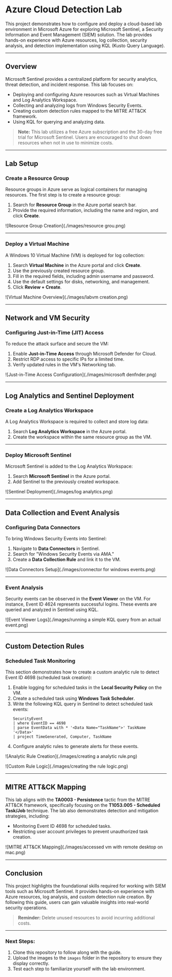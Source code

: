 # Azure Cloud Detection Lab

This project demonstrates how to configure and deploy a cloud-based lab environment in Microsoft Azure for exploring Microsoft Sentinel, a Security Information and Event Management (SIEM) solution. The lab provides hands-on experience with Azure resources, log collection, security analysis, and detection implementation using KQL (Kusto Query Language).

---

## Overview

Microsoft Sentinel provides a centralized platform for security analytics, threat detection, and incident response. This lab focuses on:

- Deploying and configuring Azure resources such as Virtual Machines and Log Analytics Workspace.
- Collecting and analyzing logs from Windows Security Events.
- Creating custom detection rules mapped to the MITRE ATT&CK framework.
- Using KQL for querying and analyzing data.

> **Note:** This lab utilizes a free Azure subscription and the 30-day free trial for Microsoft Sentinel. Users are encouraged to shut down resources when not in use to minimize costs.

---

## Lab Setup

### Create a Resource Group

Resource groups in Azure serve as logical containers for managing resources. The first step is to create a resource group:

1. Search for **Resource Group** in the Azure portal search bar.
2. Provide the required information, including the name and region, and click **Create**.

![Resource Group Creation](./images/resource grou.png)

---

### Deploy a Virtual Machine

A Windows 10 Virtual Machine (VM) is deployed for log collection:

1. Search **Virtual Machine** in the Azure portal and click **Create**.
2. Use the previously created resource group.
3. Fill in the required fields, including admin username and password.
4. Use the default settings for disks, networking, and management.
5. Click **Review + Create**.

![Virtual Machine Overview](./images/labvm creation.png)

---

## Network and VM Security

### Configuring Just-in-Time (JIT) Access

To reduce the attack surface and secure the VM:

1. Enable **Just-in-Time Access** through Microsoft Defender for Cloud.
2. Restrict RDP access to specific IPs for a limited time.
3. Verify updated rules in the VM's Networking tab.

![Just-in-Time Access Configuration](./images/microsoft denfnder.png)

---

## Log Analytics and Sentinel Deployment

### Create a Log Analytics Workspace

A Log Analytics Workspace is required to collect and store log data:

1. Search **Log Analytics Workspace** in the Azure portal.
2. Create the workspace within the same resource group as the VM.

---

### Deploy Microsoft Sentinel

Microsoft Sentinel is added to the Log Analytics Workspace:

1. Search **Microsoft Sentinel** in the Azure portal.
2. Add Sentinel to the previously created workspace.

![Sentinel Deployment](./images/log analytics.png)

---

## Data Collection and Event Analysis

### Configuring Data Connectors

To bring Windows Security Events into Sentinel:

1. Navigate to **Data Connectors** in Sentinel.
2. Search for "Windows Security Events via AMA."
3. Create a **Data Collection Rule** and link it to the VM.

![Data Connectors Setup](./images/connector for windows events.png)

---

### Event Analysis

Security events can be observed in the **Event Viewer** on the VM. For instance, Event ID 4624 represents successful logins. These events are queried and analyzed in Sentinel using KQL.

![Event Viewer Logs](./images/running a simple KQL query from an actual event.png)

---

## Custom Detection Rules

### Scheduled Task Monitoring

This section demonstrates how to create a custom analytic rule to detect Event ID 4698 (scheduled task creation):

1. Enable logging for scheduled tasks in the **Local Security Policy** on the VM.
2. Create a scheduled task using **Windows Task Scheduler**.
3. Write the following KQL query in Sentinel to detect scheduled task events:
   ```kql
   SecurityEvent                             
   | where EventID == 4698
   | parse EventData with * '<Data Name="TaskName">' TaskName '</Data>'
   | project TimeGenerated, Computer, TaskName
   ```
4. Configure analytic rules to generate alerts for these events.

![Analytic Rule Creation](./images/creating a analytic rule.png)

![Custom Rule Logic](./images/creating the rule logic.png)

---

## MITRE ATT&CK Mapping

This lab aligns with the **TA0003 - Persistence** tactic from the MITRE ATT&CK framework, specifically focusing on the **T1053.005 - Scheduled Task/Job** technique. The lab also demonstrates detection and mitigation strategies, including:

- Monitoring Event ID 4698 for scheduled tasks.
- Restricting user account privileges to prevent unauthorized task creation.

![MITRE ATT&CK Mapping](./images/accessed vm with remote desktop on mac.png)

---

## Conclusion

This project highlights the foundational skills required for working with SIEM tools such as Microsoft Sentinel. It provides hands-on experience with Azure resources, log analysis, and custom detection rule creation. By following this guide, users can gain valuable insights into real-world security operations.

> **Reminder:** Delete unused resources to avoid incurring additional costs.

---

### Next Steps:

1. Clone this repository to follow along with the guide.
2. Upload the images to the `images` folder in the repository to ensure they display correctly.
3. Test each step to familiarize yourself with the lab environment.
